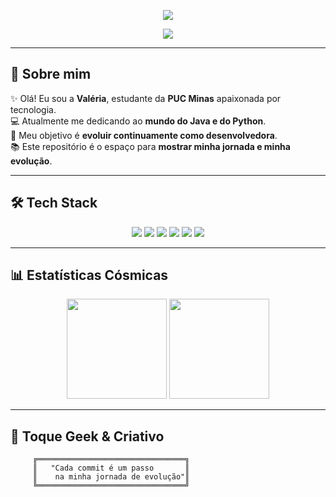 <!-- HEADER NEON ANIMADO -->
<p align="center">
  <img src="https://capsule-render.vercel.app/api?type=waving&color=0:ff0080,100:7928ca&height=200&section=header&text=👩🏾‍💻+Hello+World+!&fontSize=35&fontColor=fff&animation=twinkling&fontAlignY=35" />
</p>

<!-- FRASE DE IMPACTO -->
<p align="center">
  <img src="https://readme-typing-svg.herokuapp.com?font=Fira+Code&size=26&pause=1000&color=FF00FF&center=true&vCenter=true&width=600&lines=Java+Developer+em+formação;Evoluindo+a+cada+commit+🚀" />
</p>

---

## 🌟 Sobre mim

✨ Olá! Eu sou a **Valéria**, estudante da **PUC Minas** apaixonada por tecnologia.  
💻 Atualmente me dedicando ao **mundo do Java e do Python**.  
🎯 Meu objetivo é **evoluir continuamente como desenvolvedora**.  
📚 Este repositório é o espaço para **mostrar minha jornada e minha evolução**.  

---

## 🛠️ Tech Stack

<p align="center">
  <!-- Java e tecnologias -->
  <img src="https://skillicons.dev/icons?i=java,spring,maven,gradle" />  
  <!-- Python -->
  <img src="https://skillicons.dev/icons?i=python" />  
  <!-- Ferramentas -->
  <img src="https://skillicons.dev/icons?i=docker" />
  <img src="https://skillicons.dev/icons?i=postman" />
  <img src="https://skillicons.dev/icons?i=grafana" />  
  <!-- C# e .NET -->
  <img src="https://skillicons.dev/icons?i=cs,dotnet" />  
</p>

---

## 📊 Estatísticas Cósmicas

<p align="center">
  <img src="https://github-readme-stats.vercel.app/api?username=Valeriaaparecida&show_icons=true&theme=radical&hide_border=true" height="160" />
  <img src="https://github-readme-streak-stats.herokuapp.com?user=Valeriaaparecidao&theme=radical&hide_border=true" height="160" />
</p>



---



## 🎨 Toque Geek & Criativo

```ascii
     ╔═════════════════════════════════╗
     ║   "Cada commit é um passo       ║
     ║    na minha jornada de evolução"║
     ╚═════════════════════════════════╝

